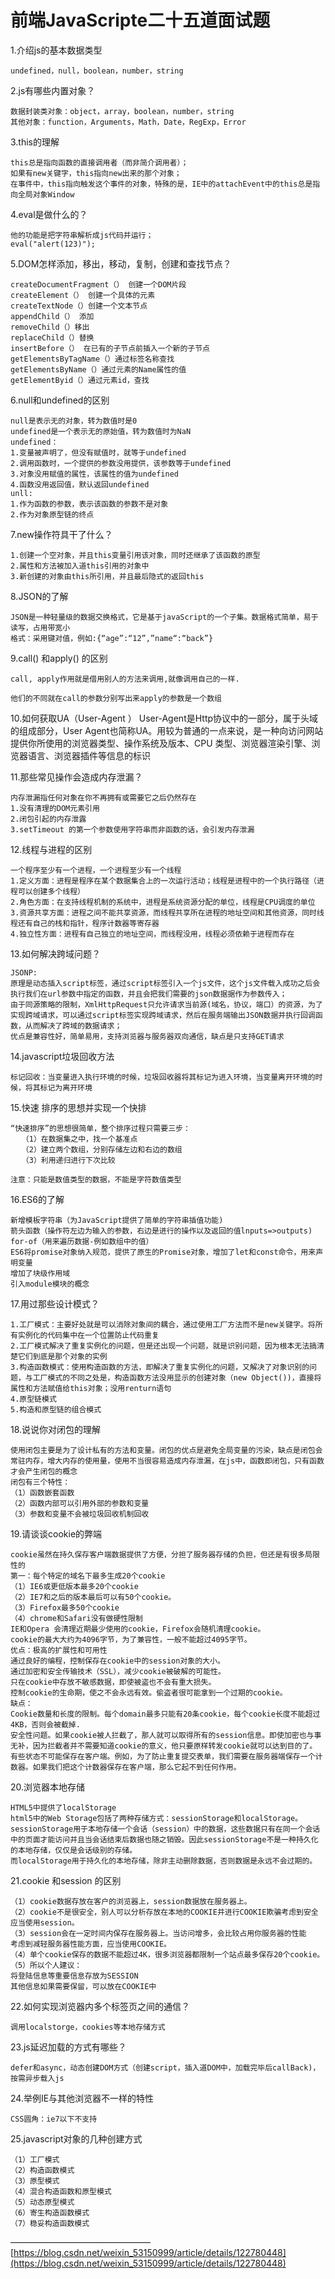 # 前端JavaScripte二十五道面试题

1.介绍js的基本数据类型

```
undefined，null，boolean，number，string

```

2.js有哪些内置对象？

```
数据封装类对象：object，array，boolean，number，string
其他对象：function，Arguments，Math，Date，RegExp，Error

```

3.this的理解

```
this总是指向函数的直接调用者（而非简介调用者）；
如果有new关键字，this指向new出来的那个对象；
在事件中，this指向触发这个事件的对象，特殊的是，IE中的attachEvent中的this总是指向全局对象Window

```

4.eval是做什么的？

```
他的功能是把字符串解析成js代码并运行；
eval("alert(123)");

```

5.DOM怎样添加，移出，移动，复制，创建和查找节点？

```
createDocumentFragment（） 创建一个DOM片段
createElement（） 创建一个具体的元素
createTextNode（）创建一个文本节点
appendChild（） 添加
removeChild（）移出
replaceChild（）替换
insertBefore（） 在已有的子节点前插入一个新的子节点
getElementsByTagName（）通过标签名称查找
getElementsByName（）通过元素的Name属性的值
getElementByid（）通过元素id，查找

```

6.null和undefined的区别

```
null是表示无的对象，转为数值时是0
undefined是一个表示无的原始值，转为数值时为NaN
undefined：
1.变量被声明了，但没有赋值时，就等于undefined
2.调用函数时，一个提供的参数没用提供，该参数等于undefined
3.对象没用赋值的属性，该属性的值为undefined
4.函数没用返回值，默认返回undefined
unll:
1.作为函数的参数，表示该函数的参数不是对象
2.作为对象原型链的终点

```

7.new操作符具干了什么？

```
1.创建一个空对象，并且this变量引用该对象，同时还继承了该函数的原型
2.属性和方法被加入道this引用的对象中
3.新创建的对象由this所引用，并且最后隐式的返回this

```

8.JSON的了解

```
JSON是一种轻量级的数据交换格式，它是基于javaScript的一个子集。数据格式简单，易于读写，占用带宽小
格式：采用键对值，例如:{“age”:“12”,”name“:“back”}

```

9.call() 和apply() 的区别

```
call, apply作用就是借用别人的方法来调用,就像调用自己的一样.

他们的不同就在call的参数分别写出来apply的参数是一个数组

```

10.如何获取UA（User-Agent ）
User-Agent是Http协议中的一部分，属于头域的组成部分，User Agent也简称UA。用较为普通的一点来说，是一种向访问网站提供你所使用的浏览器类型、操作系统及版本、CPU 类型、浏览器渲染引擎、浏览器语言、浏览器插件等信息的标识

11.那些常见操作会造成内存泄漏？

```
内存泄漏指任何对象在你不再拥有或需要它之后仍然存在
1.没有清理的DOM元素引用
2.闭包引起的内存泄露
3.setTimeout 的第一个参数使用字符串而非函数的话，会引发内存泄漏

```

12.线程与进程的区别

```
一个程序至少有一个进程，一个进程至少有一个线程
1.定义方面：进程是程序在某个数据集合上的一次运行活动；线程是进程中的一个执行路径（进程可以创建多个线程）
2.角色方面：在支持线程机制的系统中，进程是系统资源分配的单位，线程是CPU调度的单位
3.资源共享方面：进程之间不能共享资源，而线程共享所在进程的地址空间和其他资源，同时线程还有自己的栈和指针，程序计数器等寄存器
4.独立性方面：进程有自己独立的地址空间，而线程没用，线程必须依赖于进程而存在

```

13.如何解决跨域问题？

```
JSONP:
原理是动态插入script标签，通过script标签引入一个js文件，这个js文件载入成功之后会执行我们在url参数中指定的函数，并且会把我们需要的json数据据作为参数传入；
由于同源策略的限制，XmlHttpRequest只允许请求当前源(域名，协议，端口）的资源，为了实现跨域请求，可以通过script标签实现跨域请求，然后在服务端输出JSON数据并执行回调函数，从而解决了跨域的数据请求；
优点是兼容性好，简单易用，支持浏览器与服务器双向通信，缺点是只支持GET请求

```

14.javascript垃圾回收方法

```
标记回收：当变量进入执行环境的时候，垃圾回收器将其标记为进入环境，当变量离开环境的时候，将其标记为离开环境

```

15.快速 排序的思想并实现一个快排

```
“快速排序”的思想很简单，整个排序过程只需要三步：
　　（1）在数据集之中，找一个基准点
　　（2）建立两个数组，分别存储左边和右边的数组
　　（3）利用递归进行下次比较

注意：只能是数值类型的数据，不能是字符数值类型

```

16.ES6的了解

```
新增模板字符串（为JavaScript提供了简单的字符串插值功能)
箭头函数（操作符左边为输入的参数，右边是进行的操作以及返回的值lnputs=>outputs)
for-of（用来遍历数据-例如数组中的值）
ES6将promise对象纳入规范，提供了原生的Promise对象，增加了let和const命令，用来声明变量
增加了块级作用域
引入module模块的概念

```

17.用过那些设计模式？

```
1.工厂模式：主要好处就是可以消除对象间的耦合，通过使用工厂方法而不是new关键字。将所有实例化的代码集中在一个位置防止代码重复
2.工厂模式解决了重复实例化的问题，但是还出现一个问题，就是识别问题，因为根本无法搞清楚它们到底是那个对象的实例
3.构造函数模式：使用构造函数的方法，即解决了重复实例化的问题，又解决了对象识别的问题，与工厂模式的不同之处是，构造函数方法没用显示的创建对象（new Object())，直接将属性和方法赋值给this对象；没用renturn语句
4.原型链模式
5.构造和原型链的组合模式

```

18.说说你对闭包的理解

```
使用闭包主要是为了设计私有的方法和变量。闭包的优点是避免全局变量的污染，缺点是闭包会常驻内存，增大内存的使用量，使用不当很容易造成内存泄漏，在js中，函数即闭包，只有函数才会产生闭包的概念
闭包有三个特性：
（1）函数嵌套函数
（2）函数内部可以引用外部的参数和变量
（3）参数和变量不会被垃圾回收机制回收

```

19.请谈谈cookie的弊端

```
cookie虽然在持久保存客户端数据提供了方便，分担了服务器存储的负担，但还是有很多局限性的
第一：每个特定的域名下最多生成20个cookie
（1）IE6或更低版本最多20个cookie
（2）IE7和之后的版本最后可以有50个cookie。
（3）Firefox最多50个cookie
（4）chrome和Safari没有做硬性限制
IE和Opera 会清理近期最少使用的cookie，Firefox会随机清理cookie。
cookie的最大大约为4096字节，为了兼容性，一般不能超过4095字节。
优点：极高的扩展性和可用性
通过良好的编程，控制保存在cookie中的session对象的大小。
通过加密和安全传输技术（SSL），减少cookie被破解的可能性。
只在cookie中存放不敏感数据，即使被盗也不会有重大损失。
控制cookie的生命期，使之不会永远有效。偷盗者很可能拿到一个过期的cookie。
缺点：
Cookie数量和长度的限制。每个domain最多只能有20条cookie，每个cookie长度不能超过4KB，否则会被截掉.
安全性问题。如果cookie被人拦截了，那人就可以取得所有的session信息。即使加密也与事无补，因为拦截者并不需要知道cookie的意义，他只要原样转发cookie就可以达到目的了。
有些状态不可能保存在客户端。例如，为了防止重复提交表单，我们需要在服务器端保存一个计数器。如果我们把这个计数器保存在客户端，那么它起不到任何作用。

```

20.浏览器本地存储

```
HTML5中提供了localStorage
html5中的Web Storage包括了两种存储方式：sessionStorage和localStorage。
sessionStorage用于本地存储一个会话（session）中的数据，这些数据只有在同一个会话中的页面才能访问并且当会话结束后数据也随之销毁。因此sessionStorage不是一种持久化的本地存储，仅仅是会话级别的存储。
而localStorage用于持久化的本地存储，除非主动删除数据，否则数据是永远不会过期的。

```

21.cookie 和session 的区别

```
（1）cookie数据存放在客户的浏览器上，session数据放在服务器上。
（2）cookie不是很安全，别人可以分析存放在本地的COOKIE并进行COOKIE欺骗考虑到安全应当使用session。
（3）session会在一定时间内保存在服务器上。当访问增多，会比较占用你服务器的性能
考虑到减轻服务器性能方面，应当使用COOKIE。
（4）单个cookie保存的数据不能超过4K，很多浏览器都限制一个站点最多保存20个cookie。
（5）所以个人建议：
将登陆信息等重要信息存放为SESSION
其他信息如果需要保留，可以放在COOKIE中

```

22.如何实现浏览器内多个标签页之间的通信？

```
调用localstorge，cookies等本地存储方式

```

23.js延迟加载的方式有哪些？

```
defer和async，动态创建DOM方式（创建script，插入道DOM中，加载完毕后callBack)，按需异步载入js

```

24.举例IE与其他浏览器不一样的特性

```
CSS圆角：ie7以下不支持

```

25.javascript对象的几种创建方式

```
（1）工厂模式
（2）构造函数模式
（3）原型模式
（4）混合构造函数和原型模式
（5）动态原型模式
（6）寄生构造函数模式
（7）稳妥构造函数模式

```

————————————————
[https://blog.csdn.net/weixin_53150999/article/details/122780448](https://blog.csdn.net/weixin_53150999/article/details/122780448)